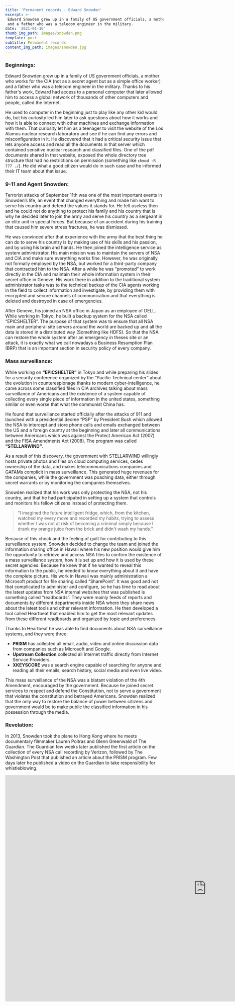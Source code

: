 ```yaml
---
title: 'Permanent records - Edward Snowden'
excerpt: >-
 Edward Snowden grew up in a family of US government officials, a mother who works for the CIA (not as a secret agent but as a simple office worker) 
 and a father who was a telecom engineer in the military. 
date: '2021-01-16'
thumb_img_path: images/snowden.png
template: post
subtitle: Permanent records
content_img_path: images/snowden.jpg
---
```



### Beginnings: 

Edward Snowden grew up in a family of US government officials, a mother who works for the CIA (not as a secret agent but as a simple office worker) and a father who was a telecom engineer in the military. Thanks to his father's work, Edward had access to a personal computer that later allowed him to access a global network of thousands of other computers and people, called the Internet. 

He used to computer in the beginning just to play like any other kid would do, but his curiosity led him later to ask questions about how it works and how it is able to connect with other machines and exchange information with them. 
That curiosity let him as a teenager to visit the website of the Los Alamos nuclear research laboratory and see if he can find any errors and misconfiguration in it. He discovered that it had a critical security issue that lets anyone access and read all the documents in that server which contained sensitive nuclear research and classified files. One of the pdf documents shared in that website, exposed the whole directory tree structure that had no restrictions on permission (something like `chmod -R 777 ./`). He did what a good citizen would do in such case and he informed their IT team about that issue. 

### 9-11 and Agent Snowden: 

Terrorist attacks of September 11th  was one of the most important  events in Snowden’s life, an event that changed everything and made him want to serve his country and defend the values it stands for. He felt useless then and he could not do anything to protect his family and his country that is why he decided later to join the army and serve his country as a sergeant in an elite unit in special forces. But because of an accident during his training that caused him severe stress fractures, he was dismissed. 

He was convinced after that experience with the army that the best thing he can do to serve his country is by making use of his skills and his passion, and by using his brain and hands. He then joined the intelligence service as system administrator. His main mission was to maintain the servers of NSA and CIA and make sure everything works fine. 
However, he was originally not formally employed by the NSA, but worked for a third-party company that contracted him to the NSA.  After a while he was “promoted” to work directly in the CIA and maintain their whole information system in their secret office in Geneve. His work there in addition to the traditional system administrator tasks was to the technical backup of the CIA agents working in the field to collect information and investigate, by providing them with encrypted and secure channels of communication and that everything is deleted and destroyed in case of emergencies.

After Geneve, his joined an NSA office in Japan as an employee of DELL. While working in Tokyo, he built a backup system for the NSA called “EPICSHELTER”. The purpose of that system was to ensure that all NSA main and peripheral site servers around the world are backed up and all the data is stored in a distributed way (Something like HDFS). So that the NSA can restore the whole system after an emergency in theses site or an attack, it is exactly what we call nowadays a Business Resumption Plan (BRP) that is an important section in security policy of every company.

### Mass surveillance:

While working on **“EPICSHELTER”** in Tokyo and while preparing his slides for a security conference organized by the “Pacific Technical center” about the evolution in counterespionage thanks to modern cyber-intelligence, he came across some classified files in CIA archives talking about mass surveillance of Americans and the existence of a system capable of collecting every single piece of information in the united states, something similar or even worse that what the communist China has.

He found that surveillance started officially after the attacks of 911 and launched with a presidential decree “PSP” by President Bush which allowed the NSA to intercept and store phone calls and emails exchanged between the US and a foreign country at the beginning and later all communications between Americans which was against the Protect American Act (2007) and the FISA Amendments Act (2008). The program was called **“STELLARWIND”**.

As a result of this discovery, the government with STELLARWIND willingly hosts private photos and files on cloud computing services, cedes ownership of the data, and makes telecommunications companies and GAFAMs complicit in mass surveillance. This generated huge revenues for the companies, while the government was poaching data, either through secret warrants or by monitoring the companies themselves.

Snowden realized that his work was only protecting the NSA, not his country, and that he had participated in setting up a system that controls and monitors his fellow citizens instead of protecting them.
> “I imagined the future intelligent fridge, which, from the kitchen, watched my every move and recorded my habits, trying to assess whether I was not at risk of becoming a criminal simply because I drank my orange juice from the brick and didn't wash my hands.” 

Because of this chock and the feeling of guilt for contributing to this surveillance system, Snowden decided to change the team and joined the information sharing office in Hawaii where his new position would give him the opportunity to retrieve and access NSA files to confirm the existence of a mass surveillance system, how it is set up and how it is used by these secret agencies. Because he knew that if he wanted to reveal this information to the public, he needed to know everything about it and have the complete picture. 
His work in Hawaii was mainly administration a Microsoft product for file sharing called “SharePoint”. It was good and not that complicated to administer and configure, so he has time to read about the latest updates from NSA internal websites that was published is something called “readboards”. They were mainly feeds of reports and documents by different departments inside NSA where they share news about the latest tools and other relevant information. He then developed a tool called Heartbeat that enabled him to get the most relevant updates from these different readboards and organized by topic and preferences.

Thanks to Heartbeat he was able to find documents about NSA surveillance systems, and they were three: 
- **PRISM** has collected all email, audio, video and online discussion data from companies such as Microsoft and Google.
- **Upstream Collection** collected all Internet traffic directly from Internet Service Providers.
- **XKEYSCORE** was a search engine capable of searching for anyone and reading all their emails, search history, social media and even live video.

This mass surveillance of the NSA was a blatant violation of the 4th Amendment, encouraged by the government. Because he joined secret services to respect and defend the Constitution, not to serve a government that violates the constitution and betrayed Americans. Snowden realized that the only way to restore the balance of power between citizens and government would be to make public the classified information in his possession through the media.

### Revelation:

In 2013, Snowden took the plane to Hong Kong where he meets documentary filmmaker Lauren Poitras and Glenn Greenwald of The Guardian. The Guardian few weeks later published the first article on the collection of every NSA call recording by Verizon, followed by The Washington Post that published an article about the PRISM program.  Few days later he published a video on the Guardian to take responsibility for whistleblowing.

<iframe width="1280" height="720" src="https://www.youtube.com/embed/0hLjuVyIIrs" frameborder="0" allow="accelerometer; autoplay; clipboard-write; encrypted-media; gyroscope; picture-in-picture" allowfullscreen></iframe>


